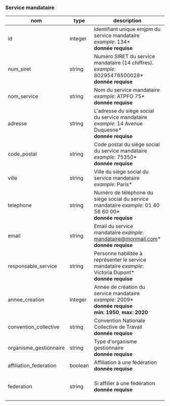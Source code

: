 ### Service mandataire

|nom|type|description|format|enum|
|-|-|-|-|-|
|id|integer|Identifiant unique emjpm du service mandataire *example*: 134*<br>**donnée requise**|||
|num_siret|string|Numéro SIRET du service mandataire (14 chiffres). *example*: 80295478500028*<br>**donnée requise**|`^\d{14}$`||
|nom_service|string|Nom du service mandataire *example*: ATPFO 75*<br>**donnée requise**|||
|adresse|string|L'adresse du siège social du service mandataire *example*: 14 Avenue Duquesne*<br>**donnée requise**|||
|code_postal|string|Code postal du siège social du service mandataire *example*: 75350*<br>**donnée requise**|`^\d{5}$`||
|ville|string|Ville du siège social du service mandataire *example*: Paris*|||
|telephone|string|Numéro de téléphone du siège social du service mandataire *example*: 01 40 56 60 00*<br>**donnée requise**|`^\0d{1} d{2} d{2} d{2} d{2}$`||
|email|string|Email du service mandataire *example*: mandataire@monmail.com*<br>**donnée requise**|||
|responsable_service|string|Personne habilitée à représenter le service mandataire *example*: Victoria Dupont*<br>**donnée requise**|||
|annee_creation|integer|Année de création du service mandataire *example*: 2009*<br>**donnée requise**<br>**min: 1950**, **max: 2020**|||
|convention_collective|string|Convention Nationale Collective de Travail<br>**donnée requise**|||
|organisme_gestionnaire|string|Type d'organisme gestionnaire<br>**donnée requise**||association<br>ccas<br>organisme_securite_sociale|
|affiliation_federation|boolean|Affiliation à une fédération<br>**donnée requise**|||
|federation|string|Si affilier à une fédération<br>**donnée requise**||unaf<br>unapei<br>fnat<br>autre_federation|
